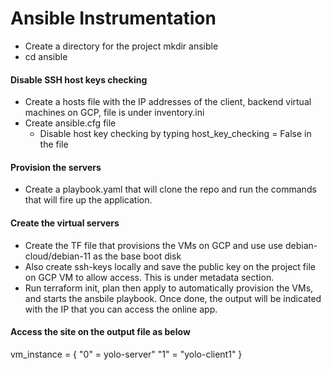 # Ansible Instrumentation

- Create a directory for the project mkdir ansible
- cd ansible

#### Disable SSH host keys checking

- Create a hosts file with the IP addresses of the client, backend virtual machines on GCP, file is under inventory.ini
- Create ansible.cfg file
  - Disable host key checking by typing host_key_checking = False in the file

#### Provision the servers

- Create a playbook.yaml that will clone the repo and run the commands that will fire up the application.

#### Create the virtual servers

- Create the TF file that provisions the VMs on GCP and use use debian-cloud/debian-11 as the base boot disk
- Also create ssh-keys locally and save the public key on the project file on GCP VM to allow access. This is under metadata section.
- Run terraform init, plan then apply to automatically provision the VMs, and starts the ansbile playbook. Once done, the output will be indicated with the IP that you can access the online app.

#### Access the site on the output file as below

vm_instance = {
  "0" = yolo-server"
  "1" = "yolo-client1"
}